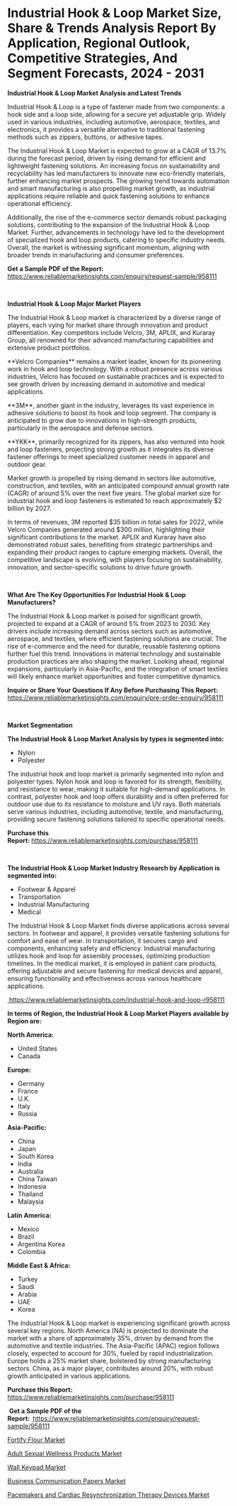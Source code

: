 <p><h1>Industrial Hook & Loop Market Size, Share & Trends Analysis Report By Application, Regional Outlook, Competitive Strategies, And Segment Forecasts, 2024 - 2031</h1></p><p><strong>Industrial Hook & Loop Market Analysis and Latest Trends</strong></p>
<p><p>Industrial Hook & Loop is a type of fastener made from two components: a hook side and a loop side, allowing for a secure yet adjustable grip. Widely used in various industries, including automotive, aerospace, textiles, and electronics, it provides a versatile alternative to traditional fastening methods such as zippers, buttons, or adhesive tapes.</p><p>The Industrial Hook & Loop Market is expected to grow at a CAGR of 13.7% during the forecast period, driven by rising demand for efficient and lightweight fastening solutions. An increasing focus on sustainability and recyclability has led manufacturers to innovate new eco-friendly materials, further enhancing market prospects. The growing trend towards automation and smart manufacturing is also propelling market growth, as industrial applications require reliable and quick fastening solutions to enhance operational efficiency.</p><p>Additionally, the rise of the e-commerce sector demands robust packaging solutions, contributing to the expansion of the Industrial Hook & Loop Market. Further, advancements in technology have led to the development of specialized hook and loop products, catering to specific industry needs. Overall, the market is witnessing significant momentum, aligning with broader trends in manufacturing and consumer preferences.</p></p>
<p><strong>Get a Sample PDF of the Report:&nbsp;</strong> <a href="https://www.reliablemarketinsights.com/enquiry/request-sample/958111">https://www.reliablemarketinsights.com/enquiry/request-sample/958111</a></p>
<p>&nbsp;</p>
<p><strong>Industrial Hook & Loop Major Market Players</strong></p>
<p><p>The Industrial Hook & Loop market is characterized by a diverse range of players, each vying for market share through innovation and product differentiation. Key competitors include Velcro, 3M, APLIX, and Kuraray Group, all renowned for their advanced manufacturing capabilities and extensive product portfolios.</p><p>**Velcro Companies** remains a market leader, known for its pioneering work in hook and loop technology. With a robust presence across various industries, Velcro has focused on sustainable practices and is expected to see growth driven by increasing demand in automotive and medical applications.</p><p>**3M**, another giant in the industry, leverages its vast experience in adhesive solutions to boost its hook and loop segment. The company is anticipated to grow due to innovations in high-strength products, particularly in the aerospace and defense sectors.</p><p>**YKK**, primarily recognized for its zippers, has also ventured into hook and loop fasteners, projecting strong growth as it integrates its diverse fastener offerings to meet specialized customer needs in apparel and outdoor gear.</p><p>Market growth is propelled by rising demand in sectors like automotive, construction, and textiles, with an anticipated compound annual growth rate (CAGR) of around 5% over the next five years. The global market size for industrial hook and loop fasteners is estimated to reach approximately $2 billion by 2027.</p><p>In terms of revenues, 3M reported $35 billion in total sales for 2022, while Velcro Companies generated around $300 million, highlighting their significant contributions to the market. APLIX and Kuraray have also demonstrated robust sales, benefiting from strategic partnerships and expanding their product ranges to capture emerging markets. Overall, the competitive landscape is evolving, with players focusing on sustainability, innovation, and sector-specific solutions to drive future growth.</p></p>
<p>&nbsp;</p>
<p><strong>What Are The Key Opportunities For Industrial Hook & Loop Manufacturers?</strong></p>
<p><p>The Industrial Hook & Loop market is poised for significant growth, projected to expand at a CAGR of around 5% from 2023 to 2030. Key drivers include increasing demand across sectors such as automotive, aerospace, and textiles, where efficient fastening solutions are crucial. The rise of e-commerce and the need for durable, reusable fastening options further fuel this trend. Innovations in material technology and sustainable production practices are also shaping the market. Looking ahead, regional expansions, particularly in Asia-Pacific, and the integration of smart textiles will likely enhance market opportunities and foster competitive dynamics.</p></p>
<p><strong>Inquire or Share Your Questions If Any Before Purchasing This Report:</strong> <a href="https://www.reliablemarketinsights.com/enquiry/pre-order-enquiry/958111">https://www.reliablemarketinsights.com/enquiry/pre-order-enquiry/958111</a></p>
<p>&nbsp;</p>
<p><strong>Market Segmentation</strong></p>
<p><strong>The Industrial Hook & Loop Market Analysis by types is segmented into:</strong></p>
<p><ul><li>Nylon</li><li>Polyester</li></ul></p>
<p><p>The industrial hook and loop market is primarily segmented into nylon and polyester types. Nylon hook and loop is favored for its strength, flexibility, and resistance to wear, making it suitable for high-demand applications. In contrast, polyester hook and loop offers durability and is often preferred for outdoor use due to its resistance to moisture and UV rays. Both materials serve various industries, including automotive, textile, and manufacturing, providing secure fastening solutions tailored to specific operational needs.</p></p>
<p><strong>Purchase this Report:&nbsp;</strong><a href="https://www.reliablemarketinsights.com/purchase/958111">https://www.reliablemarketinsights.com/purchase/958111</a></p>
<p>&nbsp;</p>
<p><strong>The Industrial Hook & Loop Market Industry Research by Application is segmented into:</strong></p>
<p><ul><li>Footwear & Apparel</li><li>Transportation</li><li>Industrial Manufacturing</li><li>Medical</li></ul></p>
<p><p>The Industrial Hook & Loop Market finds diverse applications across several sectors. In footwear and apparel, it provides versatile fastening solutions for comfort and ease of wear. In transportation, it secures cargo and components, enhancing safety and efficiency. Industrial manufacturing utilizes hook and loop for assembly processes, optimizing production timelines. In the medical market, it is employed in patient care products, offering adjustable and secure fastening for medical devices and apparel, ensuring functionality and effectiveness across various healthcare applications.</p></p>
<p><a href="https://www.reliablemarketinsights.com/industrial-hook-and-loop-r958111">&nbsp;https://www.reliablemarketinsights.com/industrial-hook-and-loop-r958111</a></p>
<p><strong>In terms of Region, the Industrial Hook & Loop Market Players available by Region are:</strong></p>
<p>
    <p> <strong> North America: </strong>
        <ul>
            <li>United States</li>
            <li>Canada</li>
        </ul>
        </p> 
    <p> <strong> Europe: </strong>
        <ul>
            <li>Germany</li>
            <li>France</li>
            <li>U.K.</li>
            <li>Italy</li>
            <li>Russia</li>
        </ul>
        </p> 
    <p> <strong> Asia-Pacific: </strong>
        <ul>
            <li>China</li>
            <li>Japan</li>
            <li>South Korea</li>
            <li>India</li>
            <li>Australia</li>
            <li>China Taiwan</li>
            <li>Indonesia</li>
            <li>Thailand</li>
            <li>Malaysia</li>
        </ul>
        </p> 
    <p> <strong> Latin America: </strong>
        <ul>
            <li>Mexico</li>
            <li>Brazil</li>
            <li>Argentina Korea</li>
            <li>Colombia</li>
        </ul>
        </p> 
    <p> <strong> Middle East & Africa: </strong>
        <ul>
            <li>Turkey</li>
            <li>Saudi</li>
            <li>Arabia</li>
            <li>UAE</li>
            <li>Korea</li>
        </ul>
    </p>
    </p>
<p><p>The Industrial Hook & Loop market is experiencing significant growth across several key regions. North America (NA) is projected to dominate the market with a share of approximately 35%, driven by demand from the automotive and textile industries. The Asia-Pacific (APAC) region follows closely, expected to account for 30%, fueled by rapid industrialization. Europe holds a 25% market share, bolstered by strong manufacturing sectors. China, as a major player, contributes around 20%, with robust growth anticipated in various applications.</p></p>
<p><strong>Purchase this Report: </strong><a href="https://www.reliablemarketinsights.com/purchase/958111">https://www.reliablemarketinsights.com/purchase/958111</a></p>
<p>&nbsp;<strong>Get a Sample PDF of the Report:&nbsp;&nbsp;</strong><a href="https://www.reliablemarketinsights.com/enquiry/request-sample/958111">https://www.reliablemarketinsights.com/enquiry/request-sample/958111</a></p>
<p><strong></strong></p>
<p><p><a href="https://www.linkedin.com/pulse/insights-fortify-flour-industry-market-financial-status-fsfie?trackingId=Ybd%2Bf1%2F7SKGUy0RUizNCDQ%3D%3D">Fortify Flour Market</a></p><p><a href="https://issuu.com/reportprime-2/docs/adult-sexual-wellness-products-mark_68285dd105cdbb">Adult Sexual Wellness Products Market</a></p><p><a href="https://www.linkedin.com/pulse/global-wall-keypad-market-sector-types-applications-player-axfgc?trackingId=4GE1tKqGS7ew9oYCWIwoSA%3D%3D">Wall Keypad Market</a></p><p><a href="https://medium.com/@valroy852472024/the-business-communication-papers-market-prioritizes-cost-control-and-efficiency-enhancement-cc5aa09f0f6b">Business Communication Papers Market</a></p><p><a href="https://github.com/nathandecarvalho/Market-Research-Report-List-5/blob/main/pacemakers-and-cardiac-resynchronization-therapy-devices-market.md">Pacemakers and Cardiac Resynchronization Therapy Devices Market</a></p></p>